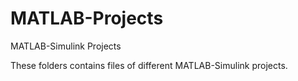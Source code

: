 # MATLAB-Projects
MATLAB-Simulink Projects

These folders contains files of different MATLAB-Simulink projects.

